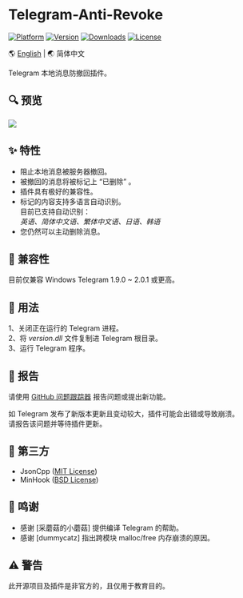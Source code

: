 # Telegram-Anti-Revoke

<!--
[![Version](https://img.shields.io/badge/beta-v0.1.3-blue.svg)](https://github.com/SpriteOvO/Telegram-Anti-Revoke/releases)
[![PRs Welcome](https://img.shields.io/badge/PRs-welcome-brightgreen.svg)](https://github.com/SpriteOvO/Telegram-Anti-Revoke/pulls)
-->
[![Platform](https://img.shields.io/badge/platform-windows-orange.svg)](https://github.com/SpriteOvO/Telegram-Anti-Revoke)
[![Version](https://img.shields.io/github/v/release/SpriteOvO/Telegram-Anti-Revoke)](https://github.com/SpriteOvO/Telegram-Anti-Revoke/releases)
[![Downloads](https://img.shields.io/github/downloads/SpriteOvO/Telegram-Anti-Revoke/total.svg)](https://github.com/SpriteOvO/Telegram-Anti-Revoke/releases)
[![License](https://img.shields.io/badge/license-MIT-yellow.svg)](LICENSE)

:earth_americas: [English](/README.md) | :earth_asia: 简体中文

Telegram 本地消息防撤回插件。

## :mag: 预览
![](/Resource/Preview.gif)

## :sparkles: 特性
* 阻止本地消息被服务器撤回。
* 被撤回的消息将被标记上 “已删除” 。
* 插件具有极好的兼容性。
* 标记的内容支持多语言自动识别。  
目前已支持自动识别：  
*英语、简体中文语、繁体中文语、日语、韩语*
* 您仍然可以主动删除消息。

## :tomato: 兼容性
目前仅兼容 Windows Telegram 1.9.0 ~ 2.0.1 或更高。

## :hamburger: 用法
1、关闭正在运行的 Telegram 进程。  
2、将 *version.dll* 文件复制进 Telegram 根目录。  
3、运行 Telegram 程序。

## :bug: 报告
请使用 [GitHub 问题跟踪器](https://github.com/SpriteOvO/Telegram-Anti-Revoke/issues) 报告问题或提出新功能。

<!--
如果发生崩溃，请在报告问题时提供以下信息：
* *ArLog.txt* 文件。（与 *version.dll* 文件同于一个目录）
* 您正在使用 Telegram 的哪个版本？
* 您正在使用哪个操作系统？
* 崩溃时您是否做了什么操作？
* 复现崩溃的步骤？（可选）
* 更多有用的信息？
-->

如 Telegram 发布了新版本更新且变动较大，插件可能会出错或导致崩溃。  
请报告该问题并等待插件更新。
<!--勿重复报告已报告的问题，谢谢！-->

## :gem: 第三方
* JsonCpp ([MIT License](https://github.com/open-source-parsers/jsoncpp/blob/master/LICENSE))
* MinHook ([BSD License](https://github.com/TsudaKageyu/minhook/blob/master/LICENSE.txt))

## :beer: 鸣谢
* 感谢 [采蘑菇的小蘑菇] 提供编译 Telegram 的帮助。
* 感谢 [dummycatz] 指出跨模块 malloc/free 内存崩溃的原因。

## :warning: 警告
此开源项目及插件是非官方的，且仅用于教育目的。